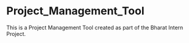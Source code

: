 # Project_Management_Tool
This is a Project Management Tool created as part of the Bharat Intern Project.

